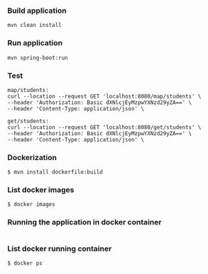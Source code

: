 ### Build application
```
mvn clean install
```
### Run application
```
mvn spring-boot:run
```

### Test
```
map/students:
curl --location --request GET 'localhost:8080/map/students' \
--header 'Authorization: Basic dXNlcjEyMzpwYXNzd29yZA==' \
--header 'Content-Type: application/json' \

```

```
get/students:
curl --location --request GET 'localhost:8080/get/students' \
--header 'Authorization: Basic dXNlcjEyMzpwYXNzd29yZA==' \
--header 'Content-Type: application/json' \
```
### Dockerization
```
$ mvn install dockerfile:build
```
### List docker images
```
$ docker images
```
### Running the application in docker container
```$ docker run -p 8080:8080 falcon007/hospital-app:0.0.1-SNAPSHOT
```
### List docker running container
```
$ docker ps
```
